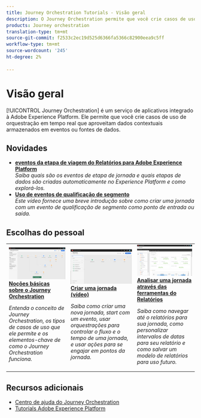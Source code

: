 ```yaml
---
title: Journey Orchestration Tutorials - Visão geral
description: O Journey Orchestration permite que você crie casos de uso de orquestração em tempo real aproveitando dados contextuais armazenados em eventos ou fontes de dados
products: Journey orchestration
translation-type: tm+mt
source-git-commit: f2533c2ec19d525d6366fa5366c82900eea9c5ff
workflow-type: tm+mt
source-wordcount: '245'
ht-degree: 2%

---
```



# Visão geral

[!UICONTROL Journey Orchestration] é um serviço de aplicativos integrado à Adobe Experience Platform. Ele permite que você crie casos de uso de orquestração em tempo real que aproveitam dados contextuais armazenados em eventos ou fontes de dados.

## Novidades

* **[eventos da etapa de viagem do Relatórios para Adobe Experience Platform](/help/how-to-find-help-with-journey-orchestration.md)**   <br>
   *Saiba quais são os eventos de etapa de jornada e quais etapas de dados são criadas automaticamente no Experience Platform e como explorá-los.*
* **[Uso de eventos de qualificação de segmento](/help/using-segment-qualification-events.md)**   <br>
   *Este vídeo fornece uma breve introdução sobre como criar uma jornada com um evento de qualificação de segmento como ponto de entrada ou saída.*

## Escolhas do pessoal

<table>
<tr>
  <td>
    <a href="./understanding-journey-orchestration.md">
      <img alt="Noções básicas sobre o Journey Orchestration" src="./assets/journey-orchestration-example.png"/>
    </a>
    <div>
      <a href="./understanding-journey-orchestration.md">
    <strong>Noções básicas sobre o Journey Orchestration</strong>
    </a>
    </div>
    <p>
    <em>Entenda o conceito de Journey Orchestration, os tipos de casos de uso que ele permite e os elementos-chave de como o Journey Orchestration funciona.</em>
    <p>
  </td>
  <td>
    <a href="./create-a-journey.md">
        <img alt="Criar uma jornada (vídeo)" src="./assets/journey34.png"/>
    </a>
    <div>
      <a href="./create-a-journey.md">
    <strong>Criar uma jornada (vídeo)</strong>
    </a>
    </div>
    <p>
    <em>Saiba como criar uma nova jornada, start com um evento, usar orquestrações para controlar o fluxo e o tempo de uma jornada, e usar ações para se engajar em pontos da jornada.</em>
    <p>
  </td>
  <td>
   <a href="./analyze-a-journey-via-reporting-tools.md">
      <img alt="Analisar uma jornada através das ferramentas do Relatórios" src="./assets/dynamic_report_journey_8.png" />
    </a>
    <div>
      <a href="./analyze-a-journey-via-reporting-tools.md">
    <strong>Analisar uma jornada através das ferramentas do Relatórios</strong>
    </a>
    </div>
    <p>
    <em>Saiba como navegar até o relatórios para sua jornada, como personalizar intervalos de datas para seu relatório e como salvar um modelo de relatórios para uso futuro. </em>
    <p>
  </td>
</tr>
</table>

## Recursos adicionais

* [Centro de ajuda do Journey Orchestration](https://docs.adobe.com/content/help/en/journeys/using/journey-orchestration-home.html)
* [Tutorials Adobe Experience Platform](https://docs.adobe.com/content/help/en/platform-learn/tutorials/overview.html)


